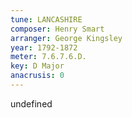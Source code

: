 ```yaml
---
tune: LANCASHIRE
composer: Henry Smart
arranger: George Kingsley
year: 1792-1872
meter: 7.6.7.6.D.
key: D Major
anacrusis: 0
---
```

undefined